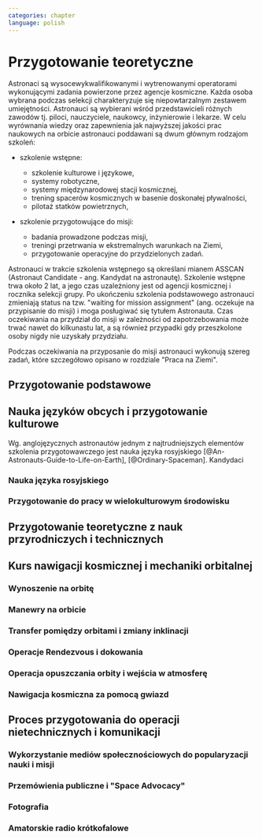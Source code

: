 ```yaml
---
categories: chapter
language: polish
---
```


# Przygotowanie teoretyczne
Astronaci są wysocewykwalifikowanymi i wytrenowanymi operatorami wykonującymi zadania powierzone przez agencje kosmiczne. Każda osoba wybrana podczas selekcji charakteryzuje się niepowtarzalnym zestawem umiejętności. Astronauci są wybierani wśród przedstawicieli różnych zawodów tj. piloci, nauczyciele, naukowcy, inżynierowie i lekarze. W celu wyrównania wiedzy oraz zapewnienia jak najwyższej jakości prac naukowych na orbicie astronauci poddawani są dwum głównym rodzajom szkoleń:

- szkolenie wstępne:

    - szkolenie kulturowe i językowe,
    - systemy robotyczne,
    - systemy międzynarodowej stacji kosmicznej,
    - trening spacerów kosmicznych w basenie doskonałej pływalności,
    - pilotaż statków powietrznych,

- szkolenie przygotowujące do misji:

    - badania prowadzone podczas misji,
    - treningi przetrwania w ekstremalnych warunkach na Ziemi,
    - przygotowanie operacyjne do przydzielonych zadań.

Astronauci w trakcie szkolenia wstępnego są określani mianem ASSCAN (Astronaut Candidate - ang. Kandydat na astronautę). Szkolenie wstępne trwa około 2 lat, a jego czas uzależniony jest od agencji kosmicznej i rocznika selekcji grupy. Po ukończeniu szkolenia podstawowego astronauci zmieniają status na tzw. "waiting for mission assignment" (ang. oczekuje na przypisanie do misji) i moga posługiwać się tytułem Astronauta. Czas oczekiwania na przydział do misji w zależności od zapotrzebowania może trwać nawet do kilkunastu lat, a są również przypadki gdy przeszkolone osoby nigdy nie uzyskały przydziału.

Podczas oczekiwania na przyposanie do misji astronauci wykonują szereg zadań, które szczegółowo opisano w rozdziale "Praca na Ziemi".

<!-- TODO: Przygotowanie teoretyczne
While awaiting assignment to a space mission, astronauts must:
    - support space activities in collaboration with ground crews
    - maintain their skills while awaiting assignment to a mission
- Atain the certain level in each of those
- Do tego jest dużo szkoleń pomocniczych (ancillary training)
- Jak zrobisz to wszystko dają Ci Astronaut Pin
- Teraz już nie ma specjalizacji, każdy kto leci na space station musi robić wszystko
- Jak skończysz jesteś "eligible to assign to space flight"
- water survival
- winter survival
- nauka rosyjskiego
- nauka systemów na ISS
- nauka naprawiania poszczególnych elementów
- nauka posługiwania się Canada Arm at CSA - Canadian Space Center
- nauka lotu w nieważkości (Zero-G Flight) - Vomit Commet
- NBL: trenowanie napraw ISS
- http://www.crewpatches.com/crewpatches_betacloth.shtml

> If your not pushing, you’ll roll backwards.
> Same with fitness and same goes with education.
> -- Astronaut Victor Glover

> I'm not a techie, I am an operator
> -- Astronaut Victor Glover
-->

## Przygotowanie podstawowe

## Nauka języków obcych i przygotowanie kulturowe
<!-- TODO: Nauka języków obcych i przygotowanie kulturowe
- http://www.asc-csa.gc.ca/eng/astronauts/about-the-job/ongoing-training.asp
- As soon as they are recruited, Canadian astronauts begin learning Russian, and they continue to do so right up to their departure on a space mission.
- Onboard the ISS, the two official languages are:
    - English
    - Russian
- However, onboard the Soyuz capsule, the astronauts must be able to communicate solely in Russian with the Mission Control Centre in Moscow.
- They must master the language well enough for communication to be effortless even under the stress of a launch or in an emergency situation!
- http://www.asc-csa.gc.ca/eng/astronauts/about-the-job/ongoing-training.asp

- celowo wybrali 50% facetów i 50% kobiet
-->
Wg. anglojęzycznych astronautów jednym z najtrudniejszych elementów szkolenia przygotowawczego jest nauka języka rosyjskiego [@An-Astronauts-Guide-to-Life-on-Earth], [@Ordinary-Spaceman]. Kandydaci

### Nauka języka rosyjskiego
<!-- TODO: Nauka języka rosyjskiego
- 1000h ćwiczeń zanim pojadą na szkolenie do Gwiezdnego Miasteczka w Rosji.
-->

### Przygotowanie do pracy w wielokulturowym środowisku

## Przygotowanie teoretyczne z nauk przyrodniczych i technicznych

## Kurs nawigacji kosmicznej i mechaniki orbitalnej

### Wynoszenie na orbitę

### Manewry na orbicie

### Transfer pomiędzy orbitami i zmiany inklinacji

### Operacje Rendezvous i dokowania

### Operacja opuszczania orbity i wejścia w atmosferę

### Nawigacja kosmiczna za pomocą gwiazd

## Proces przygotowania do operacji nietechnicznych i komunikacji
<!-- TODO: Proces przygotowania do operacji nietechnicznych i komunikacji
> communication is a foundation of any good team
> -- Astronaut Victor Glover
-->

### Wykorzystanie mediów społecznościowych do popularyzacji nauki i misji

### Przemówienia publiczne i "Space Advocacy"

### Fotografia

### Amatorskie radio krótkofalowe
